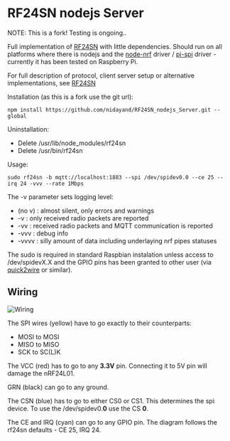 RF24SN nodejs Server
====================

NOTE: This is a fork! Testing is ongoing..

Full implementation of [RF24SN](https://github.com/VaclavSynacek/RF24SN) with little dependencies. Should run on all
platforms where there is nodejs and the [node-nrf](https://github.com/natevw/node-nrf) driver / [pi-spi](https://github.com/natevw/pi-spi) driver - currently it has been tested on Raspberry Pi.

For full description of protocol, client server setup or alternative implementations, see [RF24SN](https://github.com/VaclavSynacek/RF24SN)


Installation (as this is a fork use the git url):
```Shell
npm install https://github.com/nidayand/RF24SN_nodejs_Server.git --global
```
Uninstallation:
- Delete /usr/lib/node_modules/rf24sn
- Delete /usr/bin/rf24sn

Usage:
```Shell
sudo rf24sn -b mqtt://localhost:1883 --spi /dev/spidev0.0 --ce 25 --irq 24 -vvv --rate 1Mbps
```

The -v parameter sets logging level:
* (no v) : almost silent, only errors and warnings
* -v : only received radio packets are reported
* -vv : received radio packets and MQTT communication is reported
* -vvv : debug info
* -vvvv : silly amount of data including underlaying nrf pipes statuses

The sudo is required in standard Raspbian instalation unless access to /dev/spidevX.X and the GPIO pins has been granted to other user (via [quick2wire](https://github.com/quick2wire/quick2wire-gpio-admin) or similar).


## Wiring

![Wiring](https://raw.githubusercontent.com/VaclavSynacek/RF24SN_nodejs_Server/master/nRF24L01-RPi.png "Wiring")

The SPI wires (yellow) have to go exactly to their counterparts:
* MOSI to MOSI
* MISO to MISO
* SCK to SC(L)K

The VCC (red) has to go to any **3.3V** pin. Connecting it to 5V pin will damage the nRF24L01.

GRN (black) can go to any ground.

The CSN (blue) has to go to either CS0 or CS1. This determines the spi device. To use the /dev/spidev0.**0** use the CS **0**.

The CE and IRQ (cyan) can go to any GPIO pin. The diagram follows the rf24sn defaults - CE 25, IRQ 24.
